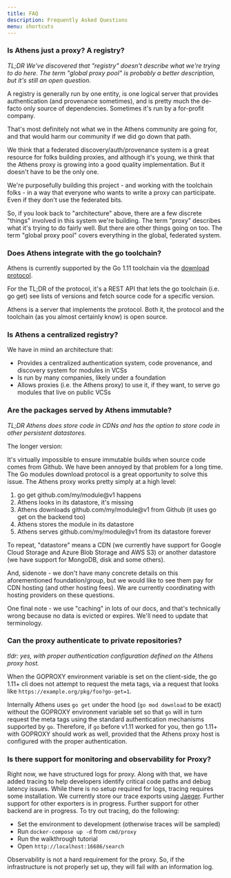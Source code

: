 ```yaml
---
title: FAQ
description: Frequently Asked Questions
menu: shortcuts
---
```


### Is Athens just a proxy? A registry?

_TL;DR We've discovered that "registry" doesn't describe what we're trying to do here. The term "global proxy pool" is probably a better description, but it's still an open question._

A registry is generally run by one entity, is one logical server that provides authentication (and provenance sometimes), and is pretty much the de-facto only source of dependencies. Sometimes it's run by a for-profit company.

That's most definitely not what we in the Athens community are going for, and that would harm our community if we did go down that path.

We think that a federated discovery/auth/provenance system is a great resource for folks building proxies, and although it's young, we think that the Athens proxy is growing into a good quality implementation. But it doesn't have to be the only one.

We're purposefully building this project - and working with the toolchain folks - in a way that everyone who wants to write a proxy can participate. Even if they don't use the federated bits.

So, if you look back to "architecture" above, there are a few discrete "things" involved in this system we're building. The term "proxy" describes what it's trying to do fairly well. But there are other things going on too. The term "global proxy pool" covers everything in the global, federated system.

### Does Athens integrate with the go toolchain?

Athens is currently supported by the Go 1.11 toolchain via the [download protocol](/intro/protocol/).

For the TL;DR of the protocol, it's a REST API that lets the go toolchain (i.e. go get) see lists of versions and fetch source code for a specific version.

Athens is a server that implements the protocol. Both it, the protocol and the toolchain (as you almost certainly know) is open source.

### Is Athens a centralized registry?

We have in mind an architecture that:

- Provides a centralized authentication system, code provenance, and discovery system for modules in VCSs
- Is run by many companies, likely under a foundation
- Allows proxies (i.e. the Athens proxy) to use it, if they want, to serve go modules that live on public VCSs

### Are the packages served by Athens immutable?

_TL;DR Athens does store code in CDNs and has the option to store code in other persistent datastores._

The longer version:

It's virtually impossible to ensure immutable builds when source code comes from Github. We have been annoyed by that problem for a long time. The Go modules download protocol is a great opportunity to solve this issue. The Athens proxy works pretty simply at a high level:

1. go get github.com/my/module@v1 happens
1. Athens looks in its datastore, it's missing
1. Athens downloads github.com/my/module@v1 from Github (it uses go get on the backend too)
1. Athens stores the module in its datastore
1. Athens serves github.com/my/module@v1 from its datastore forever

To repeat, "datastore" means a CDN (we currently have support for Google Cloud Storage and Azure Blob Storage and AWS S3) or another datastore (we have support for MongoDB, disk and some others).

And, sidenote - we don't have many concrete details on this aforementioned foundation/group, but we would like to see them pay for CDN hosting (and other hosting fees). We are
currently coordinating with hosting providers on these questions.

One final note - we use "caching" in lots of our docs, and that's technically wrong because no data is evicted or expires. We'll need to update that terminology.

### Can the proxy authenticate to private repositories?

_tldr: yes, with proper authentication configuration defined on the Athens proxy host._

When the GOPROXY environment variable is set on the client-side, the go 1.11+ cli 
does not attempt to request the meta tags, via a request that looks like `https://example.org/pkg/foo?go-get=1`. 

Internally Athens uses `go get` under the hood (`go mod download` to be exact) 
without the GOPROXY environment variable set so that `go` will in turn request 
the meta tags using the standard authentication mechanisms supported by `go`. 
Therefore, if `go` before v1.11 worked for you, then go 1.11+ with GOPROXY
should work as well, provided that the Athens proxy host is configured with the 
proper authentication.

### Is there support for monitoring and observability for Proxy?

Right now, we have structured logs for proxy. Along with that, we have added tracing to help developers identify critical code paths and debug latency issues. While there is no setup required for logs, tracing requires some installation. We currently store our trace exports using [Jaeger](https://www.jaegertracing.io/). Further support for other exporters is in progress. Further support for other backend are in progress. To try out tracing, do the following:

- Set the environment to development (otherwise traces will be sampled)
- Run `docker-compose up -d` from `cmd/proxy`
- Run the walkthrough tutorial
- Open `http://localhost:16686/search`

Observability is not a hard requirement for the proxy. So, if the infrastructure is not properly set up, they will fail with an information log.

